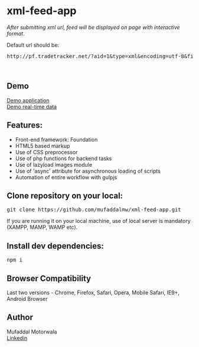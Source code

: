 # xml-feed-app
<p><em>After submitting xml url, feed will be displayed on page with interactive format.</em></p>

Default url should be:<br>
<pre>http://pf.tradetracker.net/?aid=1&type=xml&encoding=utf-8&fid=251713&categoryType=2&additionalType=2&limit=10</pre><br>

## Demo
<a href="http://mufaddalmw.rf.gd/xml-feed-app/products.php" target="_blank">Demo application</a><br>
<a href="http://mufaddalmw.rf.gd/xml-feed-app/products-demo.php" target="_blank">Demo real-time data</a>

## Features:
- Front-end framework: Foundation
- HTML5 based markup
- Use of CSS preprocessor
- Use of php functions for backend tasks
- Use of lazyload images module
- Use of 'async' attribute for asynchronous loading of scripts
- Automation of entire workflow with gulpjs

## Clone repository on your local:
<pre>git clone https://github.com/mufaddalmw/xml-feed-app.git</pre>
If you are running it on your local machine, use of local server is mandatory (XAMPP, MAMP, WAMP etc).

## Install dev dependencies:
<pre>npm i</pre>

## Browser Compatibility 
Last two versions - Chrome, Firefox, Safari, Opera, Mobile Safari, IE9+, Android Browser

## Author
Mufaddal Motorwala<br>
<a href="https://www.linkedin.com/in/mufaddalmw/" target="_blank">Linkedin</a>
